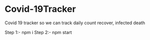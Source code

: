 # Covid-19Tracker

Covid 19 tracker so we can track daily count recover, infected death

Step 1:- npm i
Step 2:- npm start
